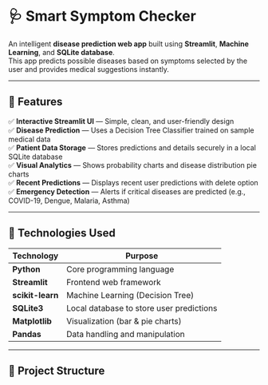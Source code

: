# 🩺 Smart Symptom Checker

An intelligent **disease prediction web app** built using **Streamlit**, **Machine Learning**, and **SQLite database**.  
This app predicts possible diseases based on symptoms selected by the user and provides medical suggestions instantly.

---

## 🚀 Features

✅ **Interactive Streamlit UI** — Simple, clean, and user-friendly design  
✅ **Disease Prediction** — Uses a Decision Tree Classifier trained on sample medical data  
✅ **Patient Data Storage** — Stores predictions and details securely in a local SQLite database  
✅ **Visual Analytics** — Shows probability charts and disease distribution pie charts  
✅ **Recent Predictions** — Displays recent user predictions with delete option  
✅ **Emergency Detection** — Alerts if critical diseases are predicted (e.g., COVID-19, Dengue, Malaria, Asthma)

---

## 🧠 Technologies Used

| Technology | Purpose |
|-------------|----------|
| **Python** | Core programming language |
| **Streamlit** | Frontend web framework |
| **scikit-learn** | Machine Learning (Decision Tree) |
| **SQLite3** | Local database to store user predictions |
| **Matplotlib** | Visualization (bar & pie charts) |
| **Pandas** | Data handling and manipulation |

---

## 🧩 Project Structure

